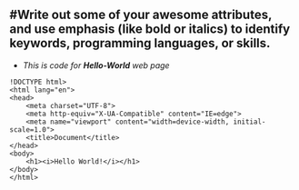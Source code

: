 #Write out some of your awesome attributes, and use emphasis (like bold or italics) to identify keywords, programming languages, or skills.
---
* _This is code for **Hello-World** web page_
```
!DOCTYPE html>
<html lang="en">
<head>
    <meta charset="UTF-8">
    <meta http-equiv="X-UA-Compatible" content="IE=edge">
    <meta name="viewport" content="width=device-width, initial-scale=1.0">
    <title>Document</title>
</head>
<body>
    <h1><i>Hello World!</i></h1>
</body>
</html>
```

